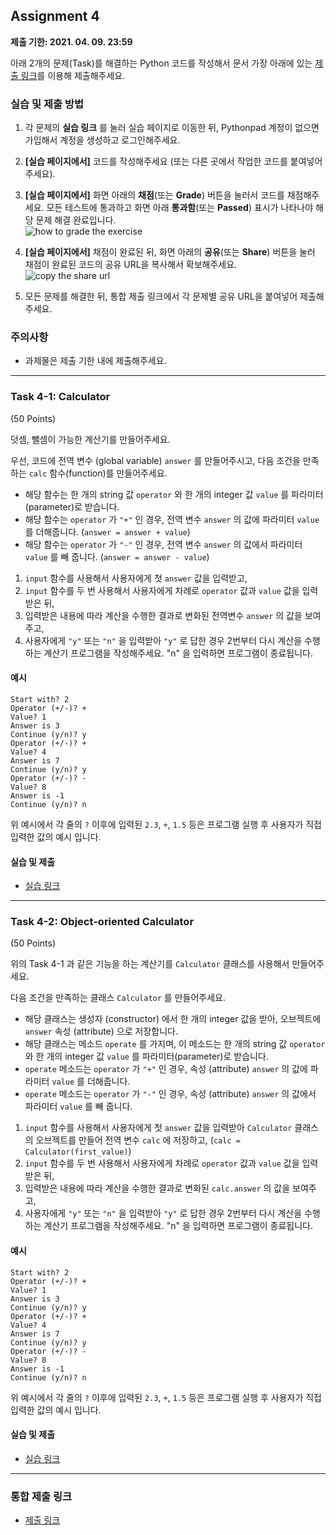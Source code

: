 ## Assignment 4
**제출 기한: 2021. 04. 09. 23:59**

아래 2개의 문제(Task)를 해결하는 Python 코드를 작성해서 문서 가장 아래에 있는 [제출 링크](https://docs.google.com/forms/d/e/1FAIpQLSfEkXQoArnBJPpUhgTc2CievmOLw-2kob8EUTRIqDqdtZAZlg/viewform?usp=sf_link)를 이용해 제출해주세요. 


### 실습 및 제출 방법

1. 각 문제의 **실습 링크** 를 눌러 실습 페이지로 이동한 뒤, Pythonpad 계정이 없으면 가입해서 계정을 생성하고 로그인해주세요. 
2. **[실습 페이지에서]** 코드를 작성해주세요 (또는 다른 곳에서 작업한 코드를 붙여넣어주세요).
3. **[실습 페이지에서]** 화면 아래의 **채점**(또는 **Grade**) 버튼을 눌러서 코드를 채점해주세요. 모든 테스트에 통과하고 화면 아래 **통과함**(또는 **Passed**) 표시가 나타나야 해당 문제 해결 완료입니다.\
  ![how to grade the exercise](/static/bat51501/assignments/images/grade_pass.png)

4. **[실습 페이지에서]** 채점이 완료된 뒤, 화면 아래의 **공유**(또는 **Share**) 버튼을 눌러 채점이 완료된 코드의 공유 URL을 복사해서 확보해주세요.\
  ![copy the share url](/static/bat51501/assignments/images/share_url.png)

5. 모든 문제를 해결한 뒤, 통합 제출 링크에서 각 문제별 공유 URL을 붙여넣어 제출해주세요.


### 주의사항

- 과제물은 제출 기한 내에 제출해주세요.

---------------------------------------

### Task 4-1: Calculator
(50 Points)

덧셈, 뺄셈이 가능한 계산기를 만들어주세요.

우선, 코드에 전역 변수 (global variable) `answer` 를 만들어주시고, 다음 조건을 만족하는 `calc` 함수(function)를 만들어주세요.

- 해당 함수는 한 개의 string 값 `operator` 와 한 개의 integer 값 `value` 를 파라미터(parameter)로 받습니다.
- 해당 함수는 `operator` 가 `"+"` 인 경우, 전역 변수 `answer` 의 값에 파라미터 `value` 를 더해줍니다. (`answer = answer + value`)
- 해당 함수는 `operator` 가 `"-"` 인 경우, 전역 변수 `answer` 의 값에서 파라미터 `value` 를 빼 줍니다. (`answer = answer - value`)

1. `input` 함수를 사용해서 사용자에게 첫 `answer` 값을 입력받고,
2. `input` 함수를 두 번 사용해서 사용자에게 차례로 `operator` 값과 `value` 값을 입력받은 뒤,
3. 입력받은 내용에 따라 계산을 수행한 결과로 변화된 전역변수 `answer` 의 값을 보여주고,
4. 사용자에게 `"y"` 또는 `"n"` 을 입력받아 `"y"` 로 답한 경우 2번부터 다시 계산을 수행하는 계산기 프로그램을 작성해주세요. "n" 을 입력하면 프로그램이 종료됩니다.

#### 예시

```
Start with? 2
Operator (+/-)? +
Value? 1
Answer is 3
Continue (y/n)? y
Operator (+/-)? +
Value? 4
Answer is 7
Continue (y/n)? y
Operator (+/-)? -
Value? 8
Answer is -1
Continue (y/n)? n
```

위 예시에서 각 줄의 `?` 이후에 입력된 `2.3`, `+`, `1.5` 등은 프로그램 실행 후 사용자가 직접 입력한 값의 예시 입니다.

#### 실습 및 제출

- [실습 링크](https://www.pythonpad.co/pads/i1kgx2nbjw70c78f/exercise)

---------------------------------------

### Task 4-2: Object-oriented Calculator
(50 Points)

위의 Task 4-1 과 같은 기능을 하는 계산기를 `Calculator` 클래스를 사용해서 만들어주세요.

다음 조건을 만족하는 클래스 `Calculator` 를 만들어주세요.

- 해당 클래스는 생성자 (constructor) 에서 한 개의 integer 값을 받아, 오브젝트에 `answer` 속성 (attribute) 으로 저장합니다. 
- 해당 클래스는 메소드 `operate` 를 가지며, 이 메소드는 한 개의 string 값 `operator` 와 한 개의 integer 값 `value` 를 파라미터(parameter)로 받습니다.
- `operate` 메소드는 `operator` 가 `"+"` 인 경우, 속성 (attribute) `answer` 의 값에 파라미터 `value` 를 더해줍니다.
- `operate` 메소드는 `operator` 가 `"-"` 인 경우, 속성 (attribute) `answer` 의 값에서 파라미터 `value` 를 빼 줍니다.

1. `input` 함수를 사용해서 사용자에게 첫 `answer` 값을 입력받아 `Calculator` 클래스의 오브젝트를 만들어 전역 변수 `calc` 에 저장하고, (`calc = Calculator(first_value)`)
2. `input` 함수를 두 번 사용해서 사용자에게 차례로 `operator` 값과 `value` 값을 입력받은 뒤,
3. 입력받은 내용에 따라 계산을 수행한 결과로 변화된 `calc.answer` 의 값을 보여주고,
4. 사용자에게 `"y"` 또는 `"n"` 을 입력받아 `"y"` 로 답한 경우 2번부터 다시 계산을 수행하는 계산기 프로그램을 작성해주세요. "n" 을 입력하면 프로그램이 종료됩니다.

#### 예시

```
Start with? 2
Operator (+/-)? +
Value? 1
Answer is 3
Continue (y/n)? y
Operator (+/-)? +
Value? 4
Answer is 7
Continue (y/n)? y
Operator (+/-)? -
Value? 8
Answer is -1
Continue (y/n)? n
```

위 예시에서 각 줄의 `?` 이후에 입력된 `2.3`, `+`, `1.5` 등은 프로그램 실행 후 사용자가 직접 입력한 값의 예시 입니다.

#### 실습 및 제출

- [실습 링크](https://www.pythonpad.co/pads/pdpuxyf1blbgt5fv/exercise)

---------------------------------------

### 통합 제출 링크

- [제출 링크](https://docs.google.com/forms/d/e/1FAIpQLSfEkXQoArnBJPpUhgTc2CievmOLw-2kob8EUTRIqDqdtZAZlg/viewform?usp=sf_link)